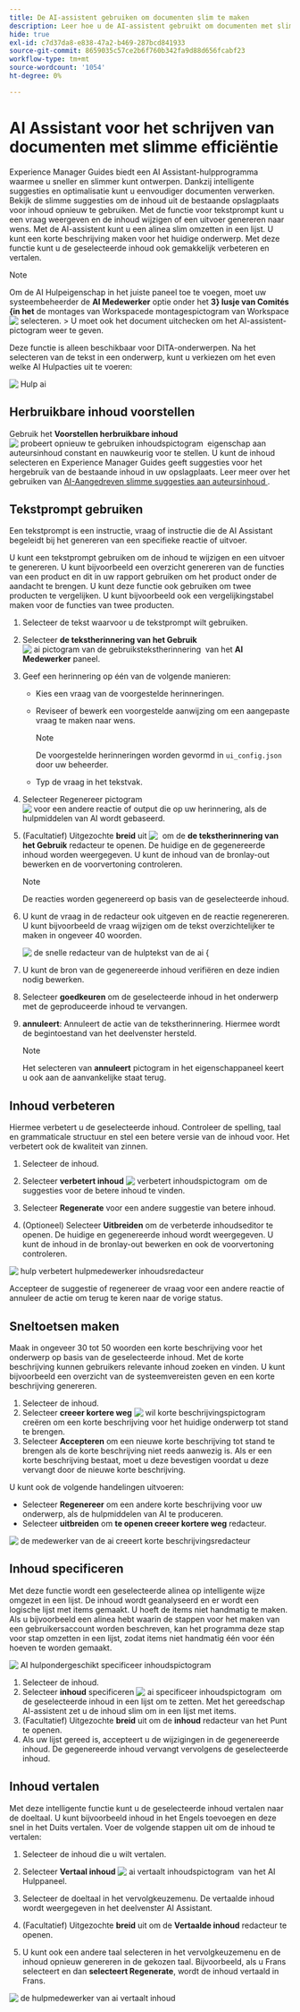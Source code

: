 ```yaml
---
title: De AI-assistent gebruiken om documenten slim te maken
description: Leer hoe u de AI-assistent gebruikt om documenten met slimme efficiëntie te ontwerpen in de webeditor.
hide: true
exl-id: c7d37da8-e838-47a2-b469-287bcd841933
source-git-commit: 8659035c57ce2b6f760b342fa9d88d656fcabf23
workflow-type: tm+mt
source-wordcount: '1054'
ht-degree: 0%

---
```


# AI Assistant voor het schrijven van documenten met slimme efficiëntie

Experience Manager Guides biedt een AI Assistant-hulpprogramma waarmee u sneller en slimmer kunt ontwerpen. Dankzij intelligente suggesties en optimalisatie kunt u eenvoudiger documenten verwerken. Bekijk de slimme suggesties om de inhoud uit de bestaande opslagplaats voor inhoud opnieuw te gebruiken. Met de functie voor tekstprompt kunt u een vraag weergeven en de inhoud wijzigen of een uitvoer genereren naar wens. Met de AI-assistent kunt u een alinea slim omzetten in een lijst. U kunt een korte beschrijving maken voor het huidige onderwerp. Met deze functie kunt u de geselecteerde inhoud ook gemakkelijk verbeteren en vertalen.


>[!NOTE]
>
> Om de AI Hulpeigenschap in het juiste paneel toe te voegen, moet uw systeembeheerder de **AI Medewerker** optie onder het **3&rbrace; lusje van Comités &lbrace;in het** de montages van Workspace **&#x200B;**&#x200B;de montagespictogram van Workspace ![&#x200B; selecteren.](./images/editor_settings_icon.svg)
> &#x200B;> U moet ook het document uitchecken om het AI-assistent-pictogram weer te geven.

Deze functie is alleen beschikbaar voor DITA-onderwerpen. Na het selecteren van de tekst in een onderwerp, kunt u verkiezen om het even welke AI Hulpacties uit te voeren:

![&#x200B; Hulp ai &#x200B;](./images/ai-assistant-panel.png)



## Herbruikbare inhoud voorstellen


Gebruik het **Voorstellen herbruikbare inhoud** ![&#x200B; probeert opnieuw te gebruiken inhoudspictogram &#x200B;](./images/ai-suggest-reusable-content-icon.svg) eigenschap aan auteursinhoud constant en nauwkeurig voor te stellen. U kunt de inhoud selecteren en Experience Manager Guides geeft suggesties voor het hergebruik van de bestaande inhoud in uw opslagplaats.
Leer meer over het gebruiken van [&#x200B; AI-Aangedreven slimme suggesties aan auteursinhoud &#x200B;](authoring-ai-based-smart-suggestions.md).





## Tekstprompt gebruiken


Een tekstprompt is een instructie, vraag of instructie die de AI Assistant begeleidt bij het genereren van een specifieke reactie of uitvoer.

U kunt een tekstprompt gebruiken om de inhoud te wijzigen en een uitvoer te genereren.  U kunt bijvoorbeeld een overzicht genereren van de functies van een product en dit in uw rapport gebruiken om het product onder de aandacht te brengen. U kunt deze functie ook gebruiken om twee producten te vergelijken. U kunt bijvoorbeeld ook een vergelijkingstabel maken voor de functies van twee producten.


1. Selecteer de tekst waarvoor u de tekstprompt wilt gebruiken.
1. Selecteer **de tekstherinnering van het Gebruik** ![&#x200B; ai pictogram van de gebruikstekstherinnering &#x200B;](./images/ai-use-text-prompt.svg) van het **AI Medewerker** paneel.
1. Geef een herinnering op één van de volgende manieren:

   - Kies een vraag van de voorgestelde herinneringen.
   - Reviseer of bewerk een voorgestelde aanwijzing om een aangepaste vraag te maken naar wens.

     >[!NOTE]
     >
     > De voorgestelde herinneringen worden gevormd in `ui_config.json` door uw beheerder.

   - Typ de vraag in het tekstvak.


1. Selecteer **&#x200B;**&#x200B;Regenereer pictogram ![&#x200B; voor een andere reactie of output die op uw herinnering, als de hulpmiddelen van AI wordt gebaseerd.](./images/refresh-icon.svg)

1. (Facultatief) Uitgezochte **breid** uit ![&#x200B; &#x200B;](./images/expand-icon.svg) om de **de tekstherinnering van het Gebruik** redacteur te openen. De huidige en de gegenereerde inhoud worden weergegeven. U kunt de inhoud van de bronlay-out bewerken en de voorvertoning controleren.


   >[!NOTE]
   >
   > De reacties worden gegenereerd op basis van de geselecteerde inhoud.



1. U kunt de vraag in de redacteur ook uitgeven en de reactie regenereren. U kunt bijvoorbeeld de vraag wijzigen om de tekst overzichtelijker te maken in ongeveer 40 woorden.

   ![&#x200B; de snelle redacteur van de hulptekst van de ai &lbrace;](./images/ai-assisstant-text-prompt.png)

1. U kunt de bron van de gegenereerde inhoud verifiëren en deze indien nodig bewerken.

1. Selecteer **goedkeuren** om de geselecteerde inhoud in het onderwerp met de geproduceerde inhoud te vervangen.
1. **annuleert**: Annuleert de actie van de tekstherinnering. Hiermee wordt de begintoestand van het deelvenster hersteld.

   >[!NOTE]
   >
   > Het selecteren van **annuleert** pictogram in het eigenschappaneel keert u ook aan de aanvankelijke staat terug.

## Inhoud verbeteren


Hiermee verbetert u de geselecteerde inhoud. Controleer de spelling, taal en grammaticale structuur en stel een betere versie van de inhoud voor. Het verbetert ook de kwaliteit van zinnen.

1. Selecteer de inhoud.
1. Selecteer **verbetert inhoud** ![&#x200B; verbetert inhoudspictogram &#x200B;](./images/ai-improve-icon.svg) om de suggesties voor de betere inhoud te vinden.
1. Selecteer **Regenerate** voor een andere suggestie van betere inhoud.

1. (Optioneel) Selecteer **Uitbreiden** om de verbeterde inhoudseditor te openen. De huidige en gegenereerde inhoud wordt weergegeven. U kunt de inhoud in de bronlay-out bewerken en ook de voorvertoning controleren.



![&#x200B; hulp verbetert hulpmedewerker inhoudsredacteur &#x200B;](./images/ai-assisstant-improve-content.png)

Accepteer de suggestie of regenereer de vraag voor een andere reactie of annuleer de actie om terug te keren naar de vorige status.





## Sneltoetsen maken

Maak in ongeveer 30 tot 50 woorden een korte beschrijving voor het onderwerp op basis van de geselecteerde inhoud. Met de korte beschrijving kunnen gebruikers relevante inhoud zoeken en vinden.
U kunt bijvoorbeeld een overzicht van de systeemvereisten geven en een korte beschrijving genereren.



1. Selecteer de inhoud.
1. Selecteer **creeer kortere weg** ![&#x200B; wil korte beschrijvingspictogram &#x200B;](./images/ai-create-shortdesc-icon.svg) creëren om een korte beschrijving voor het huidige onderwerp tot stand te brengen.
1. Selecteer **Accepteren** om een nieuwe korte beschrijving tot stand te brengen als de korte beschrijving niet reeds aanwezig is. Als er een korte beschrijving bestaat, moet u deze bevestigen voordat u deze vervangt door de nieuwe korte beschrijving.

U kunt ook de volgende handelingen uitvoeren:

- Selecteer **Regenereer** om een andere korte beschrijving voor uw onderwerp, als de hulpmiddelen van AI te produceren.
- Selecteer **uitbreiden** om **te openen creeer kortere weg** redacteur.

![&#x200B; de medewerker van de ai creeert korte beschrijvingsredacteur &#x200B;](./images/ai-assistant-create-short-desc.png)




## Inhoud specificeren

Met deze functie wordt een geselecteerde alinea op intelligente wijze omgezet in een lijst.  De inhoud wordt geanalyseerd en er wordt een logische lijst met items gemaakt. U hoeft de items niet handmatig te maken. Als u bijvoorbeeld een alinea hebt waarin de stappen voor het maken van een gebruikersaccount worden beschreven, kan het programma deze stap voor stap omzetten in een lijst, zodat items niet handmatig één voor één hoeven te worden gemaakt.

![&#x200B; AI hulpondergeschikt specificeer inhoudspictogram &#x200B;](./images/ai-assisstant-itemise-content.png)



1. Selecteer de inhoud.
1. Selecteer **inhoud** specificeren ![&#x200B; ai specificeer inhoudspictogram &#x200B;](./images/ai-itemize-icon.svg) om de geselecteerde inhoud in een lijst om te zetten.
Met het gereedschap AI-assistent zet u de inhoud slim om in een lijst met items.
1. (Facultatief) Uitgezochte **breid** uit om de **inhoud** redacteur van het Punt te openen.
1. Als uw lijst gereed is, accepteert u de wijzigingen in de gegenereerde inhoud. De gegenereerde inhoud vervangt vervolgens de geselecteerde inhoud.



## Inhoud vertalen

Met deze intelligente functie kunt u de geselecteerde inhoud vertalen naar de doeltaal. U kunt bijvoorbeeld inhoud in het Engels toevoegen en deze snel in het Duits vertalen.
Voer de volgende stappen uit om de inhoud te vertalen:

1. Selecteer de inhoud die u wilt vertalen.
1. Selecteer **Vertaal inhoud** ![&#x200B; ai vertaalt inhoudspictogram &#x200B;](./images/ai-translate-content-icon.svg) van het AI Hulppaneel.
1. Selecteer de doeltaal in het vervolgkeuzemenu. De vertaalde inhoud wordt weergegeven in het deelvenster AI Assistant.

1. (Facultatief) Uitgezochte **breid** uit om de **Vertaalde inhoud** redacteur te openen.
1. U kunt ook een andere taal selecteren in het vervolgkeuzemenu en de inhoud opnieuw genereren in de gekozen taal. Bijvoorbeeld, als u Frans selecteert en dan **selecteert Regenerate**, wordt de inhoud vertaald in Frans.

![&#x200B; de hulpmedewerker van ai vertaalt inhoud &#x200B;](./images/ai-assisstant-translate-content.png)
